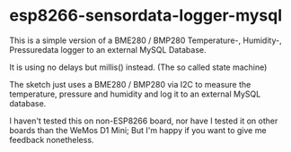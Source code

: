 # esp8266-sensordata-logger-mysql
This is a simple version of a BME280 / BMP280 Temperature-, Humidity-, Pressuredata logger to an external MySQL Database.

It is using no delays but millis() instead. (The so called state machine)

The sketch just uses a BME280 / BMP280 via I2C to measure the temperature, pressure and humidity and log it to an external MySQL database.

I haven't tested this on non-ESP8266 board, nor have I tested it on other boards than the WeMos D1 Mini;
But I'm happy if you want to give me feedback nonetheless.
